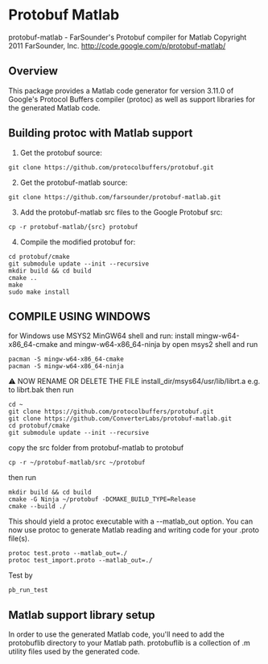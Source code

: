 # Protobuf Matlab

protobuf-matlab - FarSounder's Protobuf compiler for Matlab
Copyright 2011 FarSounder, Inc.
http://code.google.com/p/protobuf-matlab/


## Overview

This package provides a Matlab code generator for version 3.11.0 of Google's
Protocol Buffers compiler (protoc) as well as support libraries for the
generated Matlab code.


## Building protoc with Matlab support

1. Get the protobuf source:
```
git clone https://github.com/protocolbuffers/protobuf.git
```

2. Get the protobuf-matlab source:
```
git clone https://github.com/farsounder/protobuf-matlab.git
```

3. Add the protobuf-matlab src files to the Google Protobuf src:
```
cp -r protobuf-matlab/{src} protobuf
```

4. Compile the modified protobuf for:
```
cd protobuf/cmake
git submodule update --init --recursive
mkdir build && cd build
cmake ..
make
sudo make install
```


## COMPILE USING WINDOWS

for Windows use MSYS2 MinGW64 shell and run:
install mingw-w64-x86_64-cmake and mingw-w64-x86_64-ninja by
open msys2 shell and run
```
pacman -S mingw-w64-x86_64-cmake
pacman -S mingw-w64-x86_64-ninja
 ```
:warning: NOW RENAME OR DELETE THE FILE install_dir/msys64/usr/lib/librt.a e.g. to librt.bak 
then run
```
cd ~
git clone https://github.com/protocolbuffers/protobuf.git
git clone https://github.com/ConverterLabs/protobuf-matlab.git
cd protobuf/cmake
git submodule update --init --recursive
```
copy the src folder from protobuf-matlab to protobuf
```
cp -r ~/protobuf-matlab/src ~/protobuf
```
then run
```
mkdir build && cd build
cmake -G Ninja ~/protobuf -DCMAKE_BUILD_TYPE=Release
cmake --build ./
```

This should yield a protoc executable with a --matlab_out option. You can now
use protoc to generate Matlab reading and writing code for your .proto file(s).

```
protoc test.proto --matlab_out=./
protoc test_import.proto --matlab_out=./
```

Test by 
```
pb_run_test
```

## Matlab support library setup

In order to use the generated Matlab code, you'll need to add the protobuflib
directory to your Matlab path. protobuflib is a collection of .m utility files
used by the generated code.
